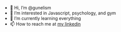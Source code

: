 - 👋 Hi, I’m @gunelism
- 👀 I’m interested in Javascript, psychology, and gym
- 🌱 I’m currently learning everything
- 📫 How to reach me at [my linkedin](https://www.linkedin.com/in/gunel-ismayilova-583398a8/)

<!---
gunelism/gunelism is a ✨ special ✨ repository because its `README.md` (this file) appears on your GitHub profile.
You can click the Preview link to take a look at your changes.
--->
